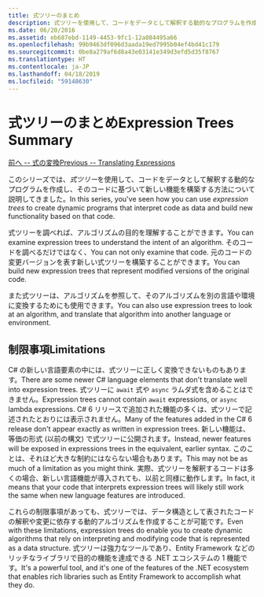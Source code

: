 ```yaml
---
title: 式ツリーのまとめ
description: 式ツリーを使用して、コードをデータとして解釈する動的なプログラムを作成し、そのコードに基づいて新しい機能を構築する方法についてまとめます。
ms.date: 06/20/2016
ms.assetid: eb687ebd-1149-4453-9fc1-12a084495a66
ms.openlocfilehash: 99b9463df096d3aada19ed7995b04ef4bd41c179
ms.sourcegitcommit: 0be8a279af6d8a43e03141e349d3efd5d35f8767
ms.translationtype: HT
ms.contentlocale: ja-JP
ms.lasthandoff: 04/18/2019
ms.locfileid: "59148630"
---
```

# <a name="expression-trees-summary"></a><span data-ttu-id="e0d81-103">式ツリーのまとめ</span><span class="sxs-lookup"><span data-stu-id="e0d81-103">Expression Trees Summary</span></span>

[<span data-ttu-id="e0d81-104">前へ -- 式の変換</span><span class="sxs-lookup"><span data-stu-id="e0d81-104">Previous -- Translating Expressions</span></span>](expression-trees-translating.md)

<span data-ttu-id="e0d81-105">このシリーズでは、*式ツリー*を使用して、コードをデータとして解釈する動的なプログラムを作成し、そのコードに基づいて新しい機能を構築する方法について説明してきました。</span><span class="sxs-lookup"><span data-stu-id="e0d81-105">In this series, you've seen how you can use *expression trees* to create dynamic programs that interpret code as data and build new functionality based on that code.</span></span>

<span data-ttu-id="e0d81-106">式ツリーを調べれば、アルゴリズムの目的を理解することができます。</span><span class="sxs-lookup"><span data-stu-id="e0d81-106">You can examine expression trees to understand the intent of an algorithm.</span></span> <span data-ttu-id="e0d81-107">そのコードを調べるだけではなく、</span><span class="sxs-lookup"><span data-stu-id="e0d81-107">You can not only examine that code.</span></span> <span data-ttu-id="e0d81-108">元のコードの変更バージョンを表す新しい式ツリーを構築することができます。</span><span class="sxs-lookup"><span data-stu-id="e0d81-108">You can build new expression trees that represent modified versions of the original code.</span></span>

<span data-ttu-id="e0d81-109">また式ツリーは、アルゴリズムを参照して、そのアルゴリズムを別の言語や環境に変換するためにも使用できます。</span><span class="sxs-lookup"><span data-stu-id="e0d81-109">You can also use expression trees to look at an algorithm, and translate that algorithm into another language or environment.</span></span> 

## <a name="limitations"></a><span data-ttu-id="e0d81-110">制限事項</span><span class="sxs-lookup"><span data-stu-id="e0d81-110">Limitations</span></span>

<span data-ttu-id="e0d81-111">C# の新しい言語要素の中には、式ツリーに正しく変換できないものもあります。</span><span class="sxs-lookup"><span data-stu-id="e0d81-111">There are some newer C# language elements that don't translate well into expression trees.</span></span> <span data-ttu-id="e0d81-112">式ツリーに `await` 式や `async` ラムダ式を含めることはできません。</span><span class="sxs-lookup"><span data-stu-id="e0d81-112">Expression trees cannot contain `await` expressions, or `async` lambda expressions.</span></span> <span data-ttu-id="e0d81-113">C# 6 リリースで追加された機能の多くは、式ツリーで記述されたとおりには表示されません。</span><span class="sxs-lookup"><span data-stu-id="e0d81-113">Many of the features added in the C# 6 release don't appear exactly as written in expression trees.</span></span> <span data-ttu-id="e0d81-114">新しい機能は、等価の形式 (以前の構文) で式ツリーに公開されます。</span><span class="sxs-lookup"><span data-stu-id="e0d81-114">Instead, newer features will be exposed in expressions trees in the equivalent, earlier syntax.</span></span> <span data-ttu-id="e0d81-115">このことは、それほど大きな制約にはならない場合もあります。</span><span class="sxs-lookup"><span data-stu-id="e0d81-115">This may not be as much of a limitation as you might think.</span></span> <span data-ttu-id="e0d81-116">実際、式ツリーを解釈するコードは多くの場合、新しい言語機能が導入されても、以前と同様に動作します。</span><span class="sxs-lookup"><span data-stu-id="e0d81-116">In fact, it means that your code that interprets expression trees will likely still work the same when new language features are introduced.</span></span>

<span data-ttu-id="e0d81-117">これらの制限事項があっても、式ツリーでは、データ構造として表されたコードの解釈や変更に依存する動的アルゴリズムを作成することが可能です。</span><span class="sxs-lookup"><span data-stu-id="e0d81-117">Even with these limitations, expression trees do enable you to create dynamic algorithms that rely on interpreting and modifying code that is represented as a data structure.</span></span> <span data-ttu-id="e0d81-118">式ツリーは強力なツールであり、Entity Framework などのリッチなライブラリで目的の機能を達成できる .NET エコシステムの 1 機能です。</span><span class="sxs-lookup"><span data-stu-id="e0d81-118">It's a powerful tool, and it's one of the features of the .NET ecosystem that enables rich libraries such as Entity Framework to accomplish what they do.</span></span>
